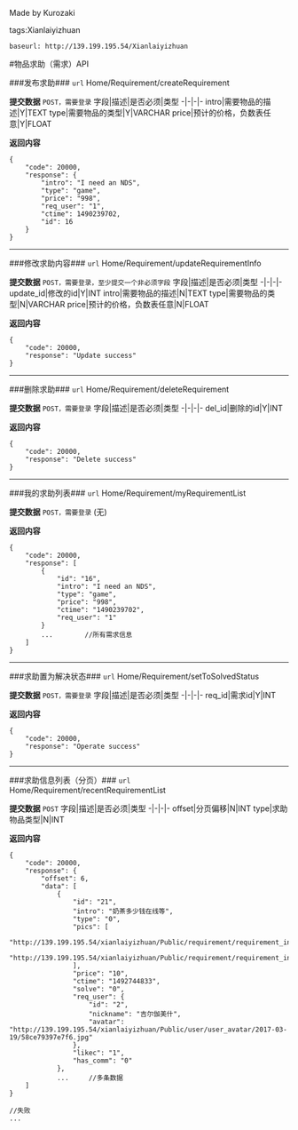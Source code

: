 ﻿Made by Kurozaki

tags:Xianlaiyizhuan

``baseurl: http://139.199.195.54/Xianlaiyizhuan``

#物品求助（需求）API

###发布求助###
``url``
Home/Requirement/createRequirement

**提交数据**
``POST，需要登录``
字段|描述|是否必须|类型
-|-|-|-
intro|需要物品的描述|Y|TEXT
type|需要物品的类型|Y|VARCHAR
price|预计的价格，负数表任意|Y|FLOAT

**返回内容**
```
{
    "code": 20000,
    "response": {
        "intro": "I need an NDS",
        "type": "game",
        "price": "998",
        "req_user": "1",
        "ctime": 1490239702,
        "id": 16
    }
}
```
***

###修改求助内容###
``url``
Home/Requirement/updateRequirementInfo

**提交数据**
``POST，需要登录，至少提交一个非必须字段``
字段|描述|是否必须|类型
-|-|-|-
update_id|修改的id|Y|INT
intro|需要物品的描述|N|TEXT
type|需要物品的类型|N|VARCHAR
price|预计的价格，负数表任意|N|FLOAT

**返回内容**
```
{
    "code": 20000,
    "response": "Update success"
}
```
***

###删除求助###
``url``
Home/Requirement/deleteRequirement

**提交数据**
``POST，需要登录``
字段|描述|是否必须|类型
-|-|-|-
del_id|删除的id|Y|INT


**返回内容**
```
{
    "code": 20000,
    "response": "Delete success"
}
```
***

###我的求助列表###
``url``
Home/Requirement/myRequirementList

**提交数据**
``POST，需要登录``
(无)


**返回内容**
```
{
    "code": 20000,
    "response": [
        {
            "id": "16",
            "intro": "I need an NDS",
            "type": "game",
            "price": "998",
            "ctime": "1490239702",
            "req_user": "1"
        }
        ...        //所有需求信息
    ]
}
```
***

###求助置为解决状态###
``url``
Home/Requirement/setToSolvedStatus

**提交数据**
``POST，需要登录``
字段|描述|是否必须|类型
-|-|-|-
req_id|需求id|Y|INT


**返回内容**
```
{
    "code": 20000,
    "response": "Operate success"
}
```
***


###求助信息列表（分页）###
``url``
Home/Requirement/recentRequirementList

**提交数据**
``POST``
字段|描述|是否必须|类型
-|-|-|-
offset|分页偏移|N|INT
type|求助物品类型|N|INT


**返回内容**
```
{
    "code": 20000,
    "response": {
        "offset": 6,
        "data": [
            {
                "id": "21",
                "intro": "奶茶多少钱在线等",
                "type": "0",
                "pics": [
                    "http://139.199.195.54/xianlaiyizhuan/Public/requirement/requirement_info/36b3b5f54143786b7ab2ebb6bcd06e75.jpg",
                    "http://139.199.195.54/xianlaiyizhuan/Public/requirement/requirement_info/4efb80f630ccecb2d3b9b2087b0f9c89.jpg"
                ],
                "price": "10",
                "ctime": "1492744833",
                "solve": "0",
                "req_user": {
                    "id": "2",
                    "nickname": "吉尔伽美什",
                    "avatar": "http://139.199.195.54/xianlaiyizhuan/Public/user/user_avatar/2017-03-19/58ce79397e7f6.jpg"
                },
                "likec": "1",
                "has_comm": "0"
            },
            ...     //多条数据
    ]
}

//失败
...
```

